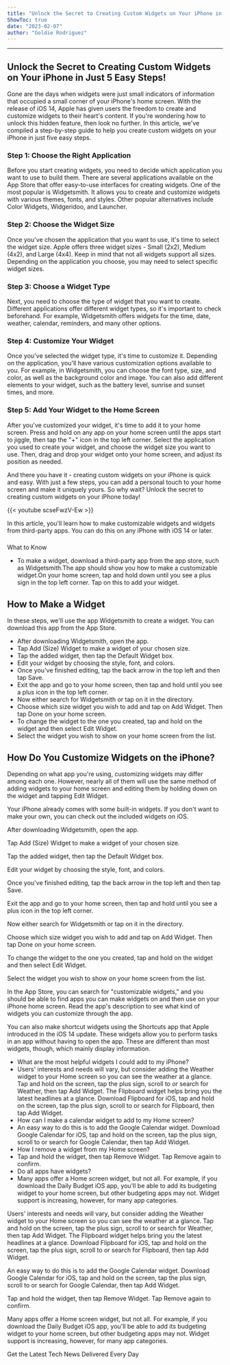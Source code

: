 ```yaml
---
title: "Unlock the Secret to Creating Custom Widgets on Your iPhone in Just 5 Easy Steps!"
ShowToc: true 
date: "2023-02-07"
author: "Goldie Rodriguez"
---
```

*****
## Unlock the Secret to Creating Custom Widgets on Your iPhone in Just 5 Easy Steps!

Gone are the days when widgets were just small indicators of information that occupied a small corner of your iPhone's home screen. With the release of iOS 14, Apple has given users the freedom to create and customize widgets to their heart's content. If you're wondering how to unlock this hidden feature, then look no further. In this article, we've compiled a step-by-step guide to help you create custom widgets on your iPhone in just five easy steps.

### Step 1: Choose the Right Application

Before you start creating widgets, you need to decide which application you want to use to build them. There are several applications available on the App Store that offer easy-to-use interfaces for creating widgets. One of the most popular is Widgetsmith. It allows you to create and customize widgets with various themes, fonts, and styles. Other popular alternatives include Color Widgets, Widgeridoo, and Launcher.

### Step 2: Choose the Widget Size

Once you've chosen the application that you want to use, it's time to select the widget size. Apple offers three widget sizes - Small (2x2), Medium (4x2), and Large (4x4). Keep in mind that not all widgets support all sizes. Depending on the application you choose, you may need to select specific widget sizes.

### Step 3: Choose a Widget Type

Next, you need to choose the type of widget that you want to create. Different applications offer different widget types, so it's important to check beforehand. For example, Widgetsmith offers widgets for the time, date, weather, calendar, reminders, and many other options.

### Step 4: Customize Your Widget

Once you've selected the widget type, it's time to customize it. Depending on the application, you'll have various customization options available to you. For example, in Widgetsmith, you can choose the font type, size, and color, as well as the background color and image. You can also add different elements to your widget, such as the battery level, sunrise and sunset times, and more.

### Step 5: Add Your Widget to the Home Screen

After you've customized your widget, it's time to add it to your home screen. Press and hold on any app on your home screen until the apps start to jiggle, then tap the "+" icon in the top left corner. Select the application you used to create your widget, and choose the widget size you want to use. Then, drag and drop your widget onto your home screen, and adjust its position as needed.

And there you have it - creating custom widgets on your iPhone is quick and easy. With just a few steps, you can add a personal touch to your home screen and make it uniquely yours. So why wait? Unlock the secret to creating custom widgets on your iPhone today!

{{< youtube scseFwzV-Ew >}} 




In this article, you'll learn how to make customizable widgets and widgets from third-party apps. You can do this on any iPhone with iOS 14 or later.

 
### 
What to Know
 
- To make a widget, download a third-party app from the app store, such as Widgetsmith.The app should show you how to make a customizable widget.On your home screen, tap and hold down until you see a plus sign in the top left corner. Tap on this to add your widget.

 
##   How to Make a Widget  
 

In these steps, we'll use the app Widgetsmith to create a widget. You can download this app from the App Store.

 
- After downloading Widgetsmith, open the app.
 - Tap Add (Size) Widget to make a widget of your chosen size.
 - Tap the added widget, then tap the Default Widget box.
 - Edit your widget by choosing the style, font, and colors.
 - Once you've finished editing, tap the back arrow in the top left and then tap Save.
 - Exit the app and go to your home screen, then tap and hold until you see a plus icon in the top left corner.
 - Now either search for Widgetsmith or tap on it in the directory.
 - Choose which size widget you wish to add and tap on Add Widget. Then tap Done on your home screen.
 - To change the widget to the one you created, tap and hold on the widget and then select Edit Widget.
 - Select the widget you wish to show on your home screen from the list.

 
##   How Do You Customize Widgets on the iPhone?  
 

Depending on what app you're using, customizing widgets may differ among each one. However, nearly all of them will use the same method of adding widgets to your home screen and editing them by holding down on the widget and tapping Edit Widget.

 
Your iPhone already comes with some built-in widgets. If you don't want to make your own, you can check out the included widgets on iOS.
 

After downloading Widgetsmith, open the app.

 

Tap Add (Size) Widget to make a widget of your chosen size.

 

Tap the added widget, then tap the Default Widget box.

 

Edit your widget by choosing the style, font, and colors.

 

Once you've finished editing, tap the back arrow in the top left and then tap Save.

 

Exit the app and go to your home screen, then tap and hold until you see a plus icon in the top left corner.

 

Now either search for Widgetsmith or tap on it in the directory.

 

Choose which size widget you wish to add and tap on Add Widget. Then tap Done on your home screen.

 

To change the widget to the one you created, tap and hold on the widget and then select Edit Widget.

 

Select the widget you wish to show on your home screen from the list.

 

In the App Store, you can search for "customizable widgets," and you should be able to find apps you can make widgets on and then use on your iPhone home screen. Read the app's description to see what kind of widgets you can customize through the app.

 

You can also make shortcut widgets using the Shortcuts app that Apple introduced in the iOS 14 update. These widgets allow you to perform tasks in an app without having to open the app. These are different than most widgets, though, which mainly display information.

 
- What are the most helpful widgets I could add to my iPhone?
 - Users' interests and needs will vary, but consider adding the Weather widget to your Home screen so you can see the weather at a glance. Tap and hold on the screen, tap the plus sign, scroll to or search for Weather, then tap Add Widget. The Flipboard widget helps bring you the latest headlines at a glance. Download Flipboard for iOS, tap and hold on the screen, tap the plus sign, scroll to or search for Flipboard, then tap Add Widget.
 - How can I make a calendar widget to add to my Home screen?
 - An easy way to do this is to add the Google Calendar widget. Download Google Calendar for iOS, tap and hold on the screen, tap the plus sign, scroll to or search for Google Calendar, then tap Add Widget.
 - How I remove a widget from my Home screen?
 - Tap and hold the widget, then tap Remove Widget. Tap Remove again to confirm.
 - Do all apps have widgets?
 - Many apps offer a Home screen widget, but not all. For example, if you download the Daily Budget iOS app, you'll be able to add its budgeting widget to your home screen, but other budgeting apps may not. Widget support is increasing, however, for many app categories.

 
Users' interests and needs will vary, but consider adding the Weather widget to your Home screen so you can see the weather at a glance. Tap and hold on the screen, tap the plus sign, scroll to or search for Weather, then tap Add Widget. The Flipboard widget helps bring you the latest headlines at a glance. Download Flipboard for iOS, tap and hold on the screen, tap the plus sign, scroll to or search for Flipboard, then tap Add Widget.
 
An easy way to do this is to add the Google Calendar widget. Download Google Calendar for iOS, tap and hold on the screen, tap the plus sign, scroll to or search for Google Calendar, then tap Add Widget.
 
Tap and hold the widget, then tap Remove Widget. Tap Remove again to confirm.
 
Many apps offer a Home screen widget, but not all. For example, if you download the Daily Budget iOS app, you'll be able to add its budgeting widget to your home screen, but other budgeting apps may not. Widget support is increasing, however, for many app categories.
 

Get the Latest Tech News Delivered Every Day




